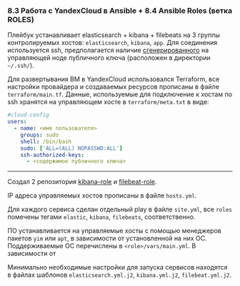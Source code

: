 ### 8.3 Работа с YandexCloud в Ansible + 8.4 Ansible Roles (ветка ROLES)

Плейбук устанавливает elasticsearch + kibana + filebeats на 3 группы контролируемых хостов: `elasticsearch`, `kibana`, `app`. Для соединения используется ssh, предполагается наличие [сгенерированного](https://docs.github.com/en/authentication/connecting-to-github-with-ssh/generating-a-new-ssh-key-and-adding-it-to-the-ssh-agent) на управляющей ноде публичного ключа (расположен в директории `~/.ssh/`).

Для развертывания ВМ в YandexCloud использовался Terraform, все настройки провайдера и создаваемых ресурсов прописаны в файле `terraform/main.tf`. Данные, используемые для подключение к хостам по ssh хранятся на управляющем хосте в `terraform/meta.txt` в виде:

```yml
#cloud-config
users:
  - name: <имя пользователя>
    groups: sudo
    shell: /bin/bash
    sudo: ['ALL=(ALL) NOPASSWD:ALL']
    ssh-authorized-keys:
      - <содержимое публичного ключа>
```

---

Создал 2 репозитория [kibana-role](https://github.com/maxship/kibana-role) и [filebeat-role](https://github.com/maxship/filebeat-role).


IP адреса управляемых хостов прописаны в файле `hosts.yml`.

Для каждого сервиса сделан отдельный play в файле `site.yml`, все `roles` помечены тегами `elastic`, `kibana`, `filebeats`, соответственно.

ПО устанавливается на управляемые хосты с помощью менеджеров пакетов `yim` или `apt`, в зависимости от установленной на них ОС. Поддерживаемые ОС перечислены в `<role>/vars/main.yml`. В зависимости от 

Минимально необходимые настройки для запуска сервисов находятся в файлах шаблонов `elasticsearch.yml.j2`, `kibana.yml.j2`, `filebeat.yml.j2`.






